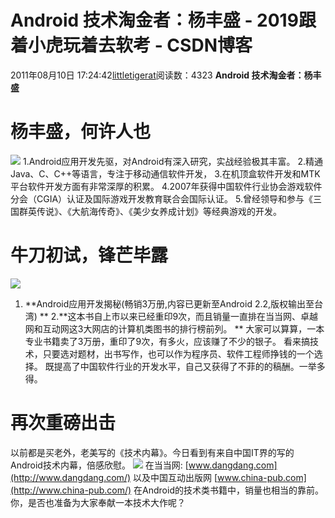 # Android 技术淘金者：杨丰盛 - 2019跟着小虎玩着去软考 - CSDN博客
2011年08月10日 17:24:42[littletigerat](https://me.csdn.net/littletigerat)阅读数：4323
**Android 技术淘金者：杨丰盛**
# 杨丰盛，何许人也
![](http://hi.csdn.net/attachment/201108/10/0_1312967921tSj9.gif)
1.Android应用开发先驱，对Android有深入研究，实战经验极其丰富。
2.精通Java、C、C++等语言，专注于移动通信软件开发，
3.在机顶盒软件开发和MTK平台软件开发方面有非常深厚的积累。
4.2007年获得中国软件行业协会游戏软件分会（CGIA）认证及国际游戏开发教育联合会国际认证。
5.曾经领导和参与《三国群英传说》、《大航海传奇》、《美少女养成计划》等经典游戏的开发。
# 牛刀初试，锋芒毕露
![](http://hi.csdn.net/attachment/201108/10/0_1312968284d7Th.gif)
1. **Android应用开发揭秘(畅销3万册,内容已更新至Android 2.2,版权输出至台湾) **
2.**这本书自上市以来已经重印9次，而且销量一直排在当当网、卓越网和互动网这3大网店的计算机类图书的排行榜前列。 **
大家可以算算，一本专业书籍卖了3万册，重印了9次，有多火，应该赚了不少的银子。
看来搞技术，只要选对题材，出书写作，也可以作为程序员、软件工程师挣钱的一个选择。
既提高了中国软件行业的开发水平，自己又获得了不菲的的稿酬。一举多得。
# 再次重磅出击
以前都是买老外，老美写的《技术内幕》。今日看到有来自中国IT界的写的Android技术内幕，倍感欣慰。
![](http://hi.csdn.net/attachment/201108/10/0_1312968204J83r.gif)
在当当网: [www.dangdang.com](http://www.dangdang.com/)
以及中国互动出版网 [www.china-pub.com](http://www.china-pub.com/)
在Android的技术类书籍中，销量也相当的靠前。
你，是否也准备为大家奉献一本技术大作呢？

